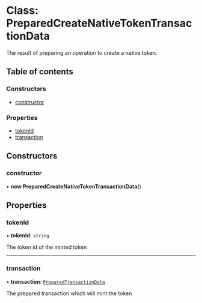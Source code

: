 # Class: PreparedCreateNativeTokenTransactionData

The result of preparing an operation to create a native token.

## Table of contents

### Constructors

- [constructor](PreparedCreateNativeTokenTransactionData.md#constructor)

### Properties

- [tokenId](PreparedCreateNativeTokenTransactionData.md#tokenid)
- [transaction](PreparedCreateNativeTokenTransactionData.md#transaction)

## Constructors

### constructor

• **new PreparedCreateNativeTokenTransactionData**()

## Properties

### tokenId

• **tokenId**: `string`

The token id of the minted token

___

### transaction

• **transaction**: [`PreparedTransactionData`](PreparedTransactionData.md)

The prepared transaction which will mint the token
